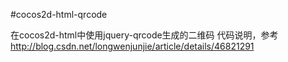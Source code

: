 #cocos2d-html-qrcode

在cocos2d-html中使用jquery-qrcode生成的二维码
代码说明，参考
http://blog.csdn.net/longwenjunjie/article/details/46821291